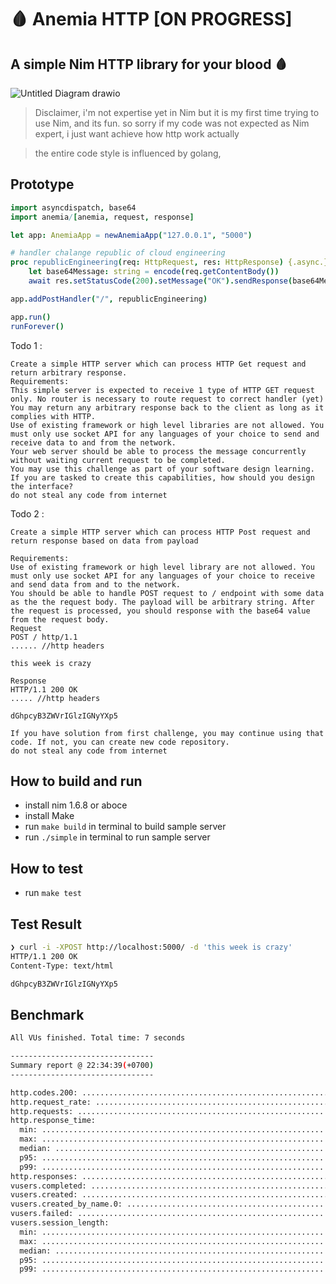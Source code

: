 # 🩸 Anemia HTTP [ON PROGRESS]
## A simple Nim HTTP library for your blood 🩸
![Untitled Diagram drawio](https://user-images.githubusercontent.com/40946917/202859136-7e6b88a0-a1f2-4269-af2f-5ce1c99fc809.png)



> Disclaimer, i'm not expertise yet in Nim but it is my first time trying to use Nim, and its fun. so sorry if my code was not expected as Nim expert, i just want achieve how http work actually

> the entire code style is influenced by golang, 

## Prototype
```nim
import asyncdispatch, base64
import anemia/[anemia, request, response]

let app: AnemiaApp = newAnemiaApp("127.0.0.1", "5000")

# handler chalange republic of cloud engineering
proc republicEngineering(req: HttpRequest, res: HttpResponse) {.async.} =
    let base64Message: string = encode(req.getContentBody())
    await res.setStatusCode(200).setMessage("OK").sendResponse(base64Message)

app.addPostHandler("/", republicEngineering)

app.run()
runForever()
```

Todo 1 :
    
    Create a simple HTTP server which can process HTTP Get request and return arbitrary response. 
    Requirements:
    This simple server is expected to receive 1 type of HTTP GET request only. No router is necessary to route request to correct handler (yet)
    You may return any arbitrary response back to the client as long as it complies with HTTP.
    Use of existing framework or high level libraries are not allowed. You must only use socket API for any languages of your choice to send and receive data to and from the network.
    Your web server should be able to process the message concurrently without waiting current request to be completed.
    You may use this challenge as part of your software design learning. If you are tasked to create this capabilities, how should you design the interface?
    do not steal any code from internet

Todo 2 :
    
    Create a simple HTTP server which can process HTTP Post request and return response based on data from payload

    Requirements:
    Use of existing framework or high level library are not allowed. You must only use socket API for any languages of your choice to receive and send data from and to the network.
    You should be able to handle POST request to / endpoint with some data as the the request body. The payload will be arbitrary string. After the request is processed, you should response with the base64 value from the request body.
    Request
    POST / http/1.1
    ...... //http headers

    this week is crazy

    Response
    HTTP/1.1 200 OK
    ..... //http headers

    dGhpcyB3ZWVrIGlzIGNyYXp5

    If you have solution from first challenge, you may continue using that code. If not, you can create new code repository.
    do not steal any code from internet


## How to build and run
- install nim 1.6.8 or aboce
- install Make
- run `make build` in terminal to build sample server
- run `./simple` in terminal to run sample server

## How to test
- run `make test `
## Test Result
```bash                  
❯ curl -i -XPOST http://localhost:5000/ -d 'this week is crazy'
HTTP/1.1 200 OK
Content-Type: text/html

dGhpcyB3ZWVrIGlzIGNyYXp5
```

## Benchmark
```bash
All VUs finished. Total time: 7 seconds

--------------------------------
Summary report @ 22:34:39(+0700)
--------------------------------

http.codes.200: ................................................................ 5000
http.request_rate: ............................................................. 1000/sec
http.requests: ................................................................. 5000
http.response_time:
  min: ......................................................................... 0
  max: ......................................................................... 13
  median: ...................................................................... 0
  p95: ......................................................................... 1
  p99: ......................................................................... 3
http.responses: ................................................................ 5000
vusers.completed: .............................................................. 5000
vusers.created: ................................................................ 5000
vusers.created_by_name.0: ...................................................... 5000
vusers.failed: ................................................................. 0
vusers.session_length:
  min: ......................................................................... 0.4
  max: ......................................................................... 24.1
  median: ...................................................................... 0.7
  p95: ......................................................................... 2.2
  p99: ......................................................................... 8.4
```
